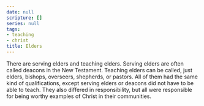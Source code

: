 ```yaml
---
date: null
scripture: []
series: null
tags:
- teaching
- christ
title: Elders
---
```



There are serving elders and teaching elders. Serving elders are often called deacons in the New Testament. Teaching elders can be called, just elders, bishops, overseers, shepherds, or pastors. All of them had the same kind of qualifications, except serving elders or deacons did not have to be able to teach. They also differed in responsibility, but all were responsible for being worthy examples of Christ in their communities.